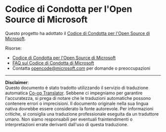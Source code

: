 <!--
CO_OP_TRANSLATOR_METADATA:
{
  "original_hash": "c06b12caf3c901eb3156e3dd5b0aea56",
  "translation_date": "2025-08-28T10:36:36+00:00",
  "source_file": "CODE_OF_CONDUCT.md",
  "language_code": "it"
}
-->
# Codice di Condotta per l'Open Source di Microsoft

Questo progetto ha adottato il [Codice di Condotta per l'Open Source di Microsoft](https://opensource.microsoft.com/codeofconduct/).

Risorse:

- [Codice di Condotta per l'Open Source di Microsoft](https://opensource.microsoft.com/codeofconduct/)
- [FAQ sul Codice di Condotta di Microsoft](https://opensource.microsoft.com/codeofconduct/faq/)
- Contatta [opencode@microsoft.com](mailto:opencode@microsoft.com) per domande o preoccupazioni

---

**Disclaimer**:  
Questo documento è stato tradotto utilizzando il servizio di traduzione automatica [Co-op Translator](https://github.com/Azure/co-op-translator). Sebbene ci impegniamo per garantire l'accuratezza, si prega di notare che le traduzioni automatiche possono contenere errori o imprecisioni. Il documento originale nella sua lingua nativa dovrebbe essere considerato la fonte autorevole. Per informazioni critiche, si consiglia una traduzione professionale eseguita da un traduttore umano. Non siamo responsabili per eventuali fraintendimenti o interpretazioni errate derivanti dall'uso di questa traduzione.